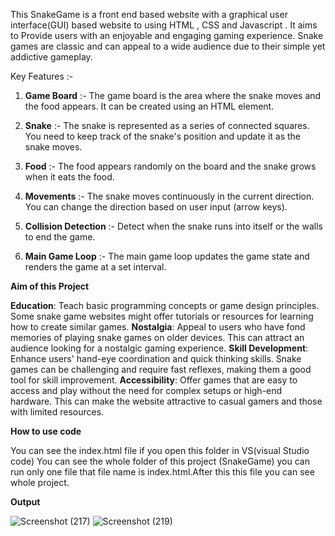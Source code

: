  This SnakeGame is a front end based website with a graphical user interface(GUI) based website to using HTML , CSS and Javascript . 
 It aims to  Provide users with an enjoyable and engaging gaming experience. Snake games are classic and can appeal to a wide audience due to their simple yet addictive gameplay.

 Key Features :-

1. **Game Board** :- The game board is the area where the snake moves and the food appears. It can be created using an HTML <canvas> element.

2. **Snake** :- The snake is represented as a series of connected squares. You need to keep track of the snake's position and update it as the snake moves.

3. **Food** :- The food appears randomly on the board and the snake grows when it eats the food.

4. **Movements** :- The snake moves continuously in the current direction. You can change the direction based on user input (arrow keys).

5. **Collision Detection** :- Detect when the snake runs into itself or the walls to end the game.

6. **Main Game Loop** :- The main game loop updates the game state and renders the game at a set interval.


**Aim of this Project**

**Education**: Teach basic programming concepts or game design principles. Some snake game websites might offer tutorials or resources for learning how to create similar games.
**Nostalgia**: Appeal to users who have fond memories of playing snake games on older devices. This can attract an audience looking for a nostalgic gaming experience.
**Skill Development**: Enhance users' hand-eye coordination and quick thinking skills. Snake games can be challenging and require fast reflexes, making them a good tool for skill improvement.
**Accessibility**: Offer games that are easy to access and play without the need for complex setups or high-end hardware. This can make the website attractive to casual gamers and those with limited resources.



**How to use code** 

You can see the index.html file if you open this folder in VS(visual Studio code) You can see the whole folder of this project (SnakeGame) you can run only one file that file name is index.html.After this 
this file you can see whole project. 


**Output**

![Screenshot (217)](https://github.com/Joskemu/Game1/assets/169255846/43a64a14-0067-4ee2-8da5-96db3b4b81d6)
![Screenshot (219)](https://github.com/Joskemu/Game1/assets/169255846/85f57f4e-5de0-423b-83ad-823d9381579c)


   

